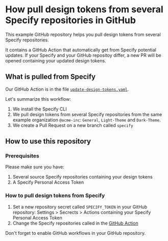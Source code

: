 # How pull design tokens from several Specify repositories in GitHub
This example GitHub repository helps you pull design tokens from several Specify repositories.

It contains a GitHub Action that automatically get from Specify potential updates. If your Specify and your GitHub repositoy differ, a new PR will be opened containing your updated design tokens.

## What is pulled from Specify
Our GitHub Action is in the file [`update-design-tokens.yaml`](https://github.com/Specifyapp/monorepo-example/blob/main/.github/workflows/update-design-tokens.yaml).

Let's summarize this workflow:
1. We install the Specify CLI
2. We pull design tokens from several Specify repositories from the same example organization `@acme-inc`: `General`, `Light-Theme` and `Dark-Theme`.
3. We create a Pull Request on a new branch called `specify`

## How to use this repository
### Prerequisites
Please make sure you have:
1. Several source Specify repositories containing your design tokens
2. A Specify Personal Access Token

### How to pull design tokens from Specify
1. Set a new repository secret called `SPECIFY_TOKEN` in your GitHub repository: Settings > Secrects > Actions containing your Specify Personal Access Token
2. Change the Specify repositories called in the [GitHub Action](https://github.com/Specifyapp/monorepo-example/blob/main/.github/workflows/update-design-tokens.yaml#L17-L28)

Don't forget to enable GitHub workflows in your GitHub repository.